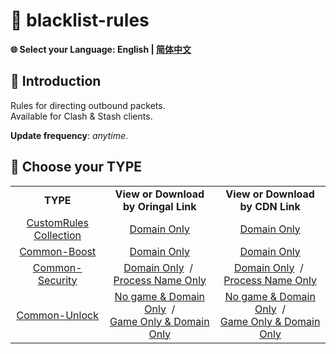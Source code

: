 # 📜 blacklist-rules  
**🌐 Select your Language: English | [简体中文](README_CN.md)**  

## 🎤 Introduction  
Rules for directing outbound packets.  
Available for Clash & Stash clients.  
  
**Update frequency**: *anytime*.  

## 🎲 Choose your TYPE  
<table>
  <tr align="center">
    <td>
      <b>TYPE</b>
    </td>
    <td>
      <b>View or Download by Oringal Link</b>
    </td>
    <td>
      <b>View or Download by CDN Link</b>
    </td>
  </tr>
  <tr align="center">
    <td>
      <a href="https://github.com/Xeknoz/blacklist-rules/tree/main/Clash">CustomRules Collection</a>
    </td>
    <td>
      <a href="https://raw.githubusercontent.com/Xeknoz/blacklist-rules/main/Clash/BlacklistRules_DomainOnly.yaml">Domain Only</a>
    </td>
    <td>
      <a href="https://fastly.jsdelivr.net/gh/Xeknoz/blacklist-rules@main/Clash/BlacklistRules_DomainOnly.yaml">Domain Only</a>
    </td>
  </tr>
  <tr align="center">
    <td>
      <a href="https://github.com/Xeknoz/blacklist-rules/tree/main/Common/Boost/Clash">Common-Boost</a>
    </td>
    <td>
      <a href="https://raw.githubusercontent.com/Xeknoz/blacklist-rules/main/Common/Boost/Clash/SlowDomains_DomainOnly.yaml">Domain Only</a>
    </td>
    <td>
      <a href="https://fastly.jsdelivr.net/gh/Xeknoz/blacklist-rules@main/Common/Boost/Clash/SlowDomains_DomainOnly.yaml">Domain Only</a>
    </td>
  </tr>
  <tr align="center">
    <td>
      <a href="https://github.com/Xeknoz/blacklist-rules/tree/main/Common/Security/Clash">Common-Security</a>
    </td>
    <td>
      <a href="https://raw.githubusercontent.com/Xeknoz/blacklist-rules/main/Common/Security/Clash/AnonymityService_DomainOnly.yaml">Domain Only</a>
      &nbsp;/&nbsp;
      <a href="https://raw.githubusercontent.com/Xeknoz/blacklist-rules/main/Common/Security/Clash/AnonymityService_ProcessNameOnly.yaml">Process Name Only</a>
    </td>
    <td>
      <a href="https://fastly.jsdelivr.net/gh/Xeknoz/blacklist-rules@main/Common/Security/Clash/AnonymityService_DomainOnly.yaml">Domain Only</a>
      &nbsp;/&nbsp;
      <a href="https://fastly.jsdelivr.net/gh/Xeknoz/blacklist-rules@main/Common/Security/Clash/AnonymityService_ProcessNameOnly.yaml">Process Name Only</a>
    </td>
  </tr>
  <tr align="center">
    <td>
      <a href="https://github.com/Xeknoz/blacklist-rules/tree/main/Common/Unlock/Clash">Common-Unlock</a>
    </td>
    <td>
      <a href="https://raw.githubusercontent.com/Xeknoz/blacklist-rules/main/Common/Unlock/Clash/BlockedDomains_NoGame_DomainOnly.yaml">No game & Domain Only</a>
      &nbsp;/<br>
      <a href="https://raw.githubusercontent.com/Xeknoz/blacklist-rules/main/Common/Unlock/Clash/BlockedGames_DomainOnly.yaml">Game Only & Domain Only</a>
    </td>
    <td>
      <a href="https://fastly.jsdelivr.net/gh/Xeknoz/blacklist-rules@main/Common/Unlock/Clash/BlockedDomains_NoGame_DomainOnly.yaml">No game & Domain Only</a>
      &nbsp;/<br>
      <a href="https://fastly.jsdelivr.net/gh/Xeknoz/blacklist-rules@main/Common/Unlock/Clash/BlockedGames_DomainOnly.yaml">Game Only & Domain Only</a>
    </td>
  </tr>
</table>
